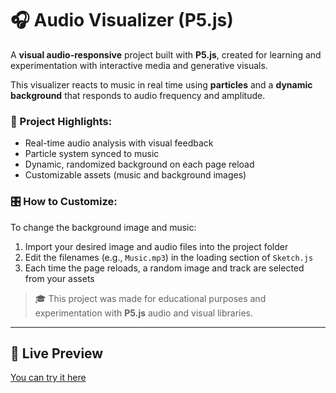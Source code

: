 # 🎧 Audio Visualizer (P5.js)

A **visual audio-responsive** project built with **P5.js**, created for learning and experimentation with interactive media and generative visuals.

This visualizer reacts to music in real time using **particles** and a **dynamic background** that responds to audio frequency and amplitude.

### 🧪 Project Highlights:

* Real-time audio analysis with visual feedback
* Particle system synced to music
* Dynamic, randomized background on each page reload
* Customizable assets (music and background images)

### 🎛️ How to Customize:

To change the background image and music:

1. Import your desired image and audio files into the project folder
2. Edit the filenames (e.g., `Music.mp3`) in the loading section of `Sketch.js`
3. Each time the page reloads, a random image and track are selected from your assets

> 🎓 This project was made for educational purposes and experimentation with **P5.js** audio and visual libraries.

---

## 🌌 Live Preview

[You can try it here](https://wesleydevsouza.github.io/Audio-Visualizer)

